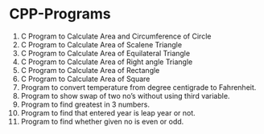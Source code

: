 # CPP-Programs

1.	C Program to Calculate Area and Circumference of Circle 
2.	C Program to Calculate Area of Scalene Triangle 
3.	C Program to Calculate Area of Equilateral Triangle 
4.	C Program to Calculate Area of Right angle Triangle 
5.	C Program to Calculate Area of Rectangle 
6.	C Program to Calculate Area of Square
7.  Program to convert temperature from degree centigrade to Fahrenheit.
8.  Program to show swap of two no’s without using third variable.
9. 	Program to find greatest in 3 numbers.
10.	Program to find that entered year is leap year or not.
11.	Program to find whether given no is even or odd.
